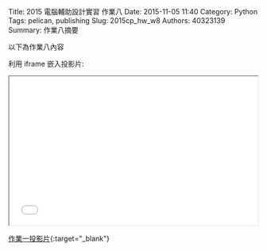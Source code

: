 Title: 2015 電腦輔助設計實習 作業八
Date: 2015-11-05 11:40
Category: Python
Tags: pelican, publishing
Slug: 2015cp_hw_w8
Authors: 40323139
Summary: 作業八摘要

以下為作業八內容

利用 iframe 嵌入投影片:

<iframe src="simplest8.html" width="500" height="300"></iframe>

[作業一投影片](simplest8.html){:target="_blank"}


